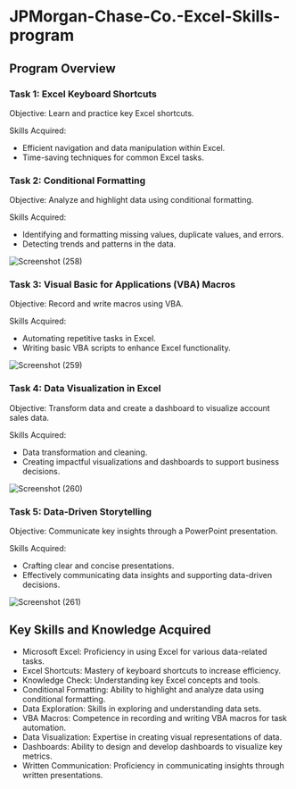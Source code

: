 # JPMorgan-Chase-Co.-Excel-Skills-program

## Program Overview
### Task 1: Excel Keyboard Shortcuts
Objective: Learn and practice key Excel shortcuts.

Skills Acquired:
- Efficient navigation and data manipulation within Excel.
- Time-saving techniques for common Excel tasks.
  
### Task 2: Conditional Formatting
Objective: Analyze and highlight data using conditional formatting.

Skills Acquired:
- Identifying and formatting missing values, duplicate values, and errors.
- Detecting trends and patterns in the data.

![Screenshot (258)](https://github.com/anjali-thawani/IPL-data-analysis/assets/168136647/e44770ff-aadd-4e0c-ac25-5aedde78a2b3)

### Task 3: Visual Basic for Applications (VBA) Macros
Objective: Record and write macros using VBA.

Skills Acquired:
- Automating repetitive tasks in Excel.
- Writing basic VBA scripts to enhance Excel functionality.

![Screenshot (259)](https://github.com/anjali-thawani/IPL-data-analysis/assets/168136647/9a998061-7e55-4303-a391-860ff6c8490c)

### Task 4: Data Visualization in Excel
Objective: Transform data and create a dashboard to visualize account sales data.

Skills Acquired:
- Data transformation and cleaning.
- Creating impactful visualizations and dashboards to support business decisions.

![Screenshot (260)](https://github.com/anjali-thawani/JPMorgan-Chase-Co.-Excel-Skills-program/assets/168136647/ddef43f1-e6e2-42ae-8bca-6b6ab8ef2271)

### Task 5: Data-Driven Storytelling
Objective: Communicate key insights through a PowerPoint presentation.

Skills Acquired:
- Crafting clear and concise presentations.
- Effectively communicating data insights and supporting data-driven decisions.
  
![Screenshot (261)](https://github.com/anjali-thawani/JPMorgan-Chase-Co.-Excel-Skills-program/assets/168136647/8ffd02c2-5a6a-4810-9794-99e7a60ec1be)

## Key Skills and Knowledge Acquired
- Microsoft Excel: Proficiency in using Excel for various data-related tasks.
- Excel Shortcuts: Mastery of keyboard shortcuts to increase efficiency.
- Knowledge Check: Understanding key Excel concepts and tools.
- Conditional Formatting: Ability to highlight and analyze data using conditional formatting.
- Data Exploration: Skills in exploring and understanding data sets.
- VBA Macros: Competence in recording and writing VBA macros for task automation.
- Data Visualization: Expertise in creating visual representations of data.
- Dashboards: Ability to design and develop dashboards to visualize key metrics.
- Written Communication: Proficiency in communicating insights through written presentations.
